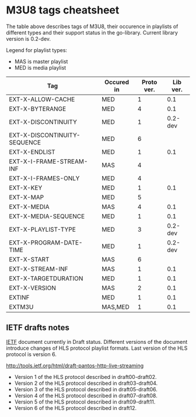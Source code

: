 <!--*- mode:markdown;mode:orgtbl -*-->
M3U8 tags cheatsheet
====================

The table above describes tags of M3U8, their occurence in playlists of different types and their support status
in the go-library. Current library version is 0.2-dev.

Legend for playlist types:

* MAS is master playlist
* MED is media playlist

<!--- Note: markdown table below prepared in Emacs Orgmode and automatically converted to Github Markdown format -->

<!--- BEGIN RECEIVE ORGTBL specs -->
| Tag | Occured in | Proto ver. | Lib ver. |
|---|---|---|---|
| EXT-X-ALLOW-CACHE | MED | 1 | 0.1 |
| EXT-X-BYTERANGE | MED | 4 | 0.1 |
| EXT-X-DISCONTINUITY | MED | 1 | 0.2-dev |
| EXT-X-DISCONTINUITY-SEQUENCE | MED | 6 |  |
| EXT-X-ENDLIST | MED | 1 | 0.1 |
| EXT-X-I-FRAME-STREAM-INF | MAS | 4 |  |
| EXT-X-I-FRAMES-ONLY | MED | 4 |  |
| EXT-X-KEY | MED | 1 | 0.1 |
| EXT-X-MAP | MED | 5 |  |
| EXT-X-MEDIA | MAS | 4 | 0.1 |
| EXT-X-MEDIA-SEQUENCE | MED | 1 | 0.1 |
| EXT-X-PLAYLIST-TYPE | MED | 3 | 0.2-dev |
| EXT-X-PROGRAM-DATE-TIME | MED | 1 | 0.2-dev |
| EXT-X-START | MAS | 6 |  |
| EXT-X-STREAM-INF | MAS | 1 | 0.1 |
| EXT-X-TARGETDURATION | MED | 1 | 0.1 |
| EXT-X-VERSION | MAS | 2 | 0.1 |
| EXTINF | MED | 1 | 0.1 |
| EXTM3U | MAS,MED | 1 | 0.1 |
<!--- END RECEIVE ORGTBL specs -->

<!---
#+ORGTBL: SEND specs orgtbl-to-gfm
| Tag                          | Occured in | Proto ver. | Lib ver. |
|------------------------------+------------+------------+----------|
|                              |            | <l>        | <l>      |
| EXT-X-ALLOW-CACHE            | MED        | 1          | 0.1      |
| EXT-X-BYTERANGE              | MED        | 4          | 0.1      |
| EXT-X-DISCONTINUITY          | MED        | 1          | 0.2-dev  |
| EXT-X-DISCONTINUITY-SEQUENCE | MED        | 6          |          |
| EXT-X-ENDLIST                | MED        | 1          | 0.1      |
| EXT-X-I-FRAME-STREAM-INF     | MAS        | 4          |          |
| EXT-X-I-FRAMES-ONLY          | MED        | 4          |          |
| EXT-X-KEY                    | MED        | 1          | 0.1      |
| EXT-X-MAP                    | MED        | 5          |          |
| EXT-X-MEDIA                  | MAS        | 4          | 0.1      |
| EXT-X-MEDIA-SEQUENCE         | MED        | 1          | 0.1      |
| EXT-X-PLAYLIST-TYPE          | MED        | 3          | 0.2-dev  |
| EXT-X-PROGRAM-DATE-TIME      | MED        | 1          | 0.2-dev  |
| EXT-X-START                  | MAS        | 6          |          |
| EXT-X-STREAM-INF             | MAS        | 1          | 0.1      |
| EXT-X-TARGETDURATION         | MED        | 1          | 0.1      |
| EXT-X-VERSION                | MAS        | 2          | 0.1      |
| EXTINF                       | MED        | 1          | 0.1      |
| EXTM3U                       | MAS,MED    | 1          | 0.1      |
-->

IETF drafts notes
-----------------

[IETF](http://ietf.org) document currently in Draft status. Different versions of the document introduce changes of HLS protocol playlist formats. Last version of the HLS protocol is version 6.

http://tools.ietf.org/html/draft-pantos-http-live-streaming

* Version 1 of the HLS protocol described in draft00-draft02.
* Version 2 of the HLS protocol described in draft03-draft04.
* Version 3 of the HLS protocol described in draft05-draft06.
* Version 4 of the HLS protocol described in draft07-draft08.
* Version 5 of the HLS protocol described in draft09-draft11.
* Version 6 of the HLS protocol described in draft12.
